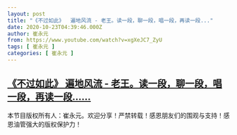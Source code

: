 ```yaml
---
layout: post
title: "《不过如此》  遍地风流 - 老王。读一段，聊一段，唱一段，再读一段..."
date: 2020-10-23T04:39:46.000Z
author: 崔永元
from: https://www.youtube.com/watch?v=xgXeJC7_ZyU
tags: [ 崔永元 ]
categories: [ 崔永元 ]
---
```

<!--1603427986000-->
[《不过如此》  遍地风流 - 老王。读一段，聊一段，唱一段，再读一段......](https://www.youtube.com/watch?v=xgXeJC7_ZyU)
------

<div>
本节目版权所有人：崔永元。欢迎分享！严禁转载！感恩朋友们的围观与支持！感恩油管强大的版权保护力！
</div>

